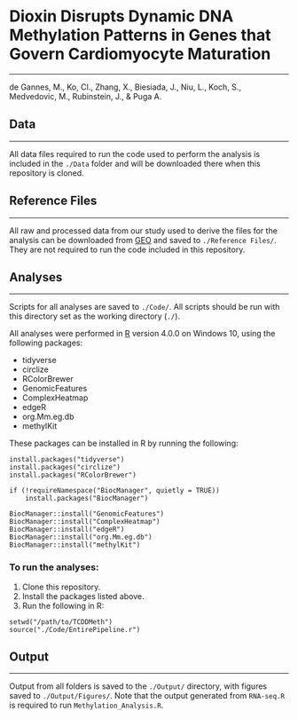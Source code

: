 # Dioxin Disrupts Dynamic DNA Methylation Patterns in Genes that Govern Cardiomyocyte Maturation
***


de Gannes, M., Ko, CI., Zhang, X., Biesiada, J., Niu, L., Koch, S., Medvedovic, M., Rubinstein, J., & Puga A.

## Data
***

All data files required to run the code used to perform the analysis is included in the ```./Data``` folder and will be downloaded there when this repository is cloned.

## Reference Files
***

All raw and processed data from our study used to derive the files for the analysis can be downloaded from [GEO](https://www.ncbi.nlm.nih.gov/geo/) and saved to ```./Reference Files/```. They are not required to run the code included in this repository.

## Analyses
***

Scripts for all analyses are saved to ```./Code/```. All scripts should be run with this directory set as the working directory (```./```).

All analyses were performed in [R](https://www.r-project.org/) version 4.0.0 on Windows 10, using the following packages:

* tidyverse
* circlize
* RColorBrewer
* GenomicFeatures
* ComplexHeatmap
* edgeR
* org.Mm.eg.db
* methylKit

These packages can be installed in R by running the following:

```
install.packages("tidyverse")
install.packages("circlize")
install.packages("RColorBrewer")

if (!requireNamespace("BiocManager", quietly = TRUE))
    install.packages("BiocManager")

BiocManager::install("GenomicFeatures")
BiocManager::install("ComplexHeatmap")
BiocManager::install("edgeR")
BiocManager::install("org.Mm.eg.db")
BiocManager::install("methylKit")

```

### To run the analyses:

  1. Clone this repository.
  2. Install the packages listed above.
  3. Run the following in R:
  ```
  setwd("/path/to/TCDDMeth")
  source("./Code/EntirePipeline.r")
  ```
  
## Output
***
Output from all folders is saved to the ```./Output/``` directory, with figures saved to ```./Output/Figures/```. Note that the output generated from ```RNA-seq.R``` is required to run ```Methylation_Analysis.R```.